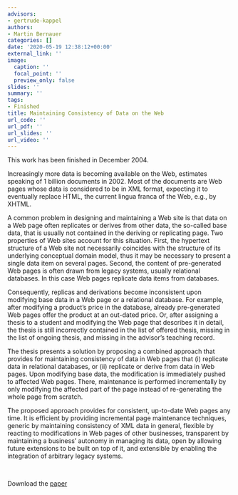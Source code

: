 ```yaml
---
advisors:
- gertrude-kappel
authors:
- Martin Bernauer
categories: []
date: '2020-05-19 12:38:12+00:00'
external_link: ''
image:
  caption: ''
  focal_point: ''
  preview_only: false
slides: ''
summary: ''
tags:
- Finished
title: Maintaining Consistency of Data on the Web
url_code: ''
url_pdf: ''
url_slides: ''
url_video: ''
---
```


This work has been finished in December 2004.

Increasingly more data is becoming available on the Web, estimates speaking of 1 billion documents in 2002. Most of the documents are Web pages whose data is considered to be in XML format, expecting it to eventually replace HTML, the current lingua franca of the Web, e.g., by XHTML.

A common problem in designing and maintaining a Web site is that data on a Web page often replicates or derives from other data, the so-called base data, that is usually not contained in the deriving or replicating page. Two properties of Web sites account for this situation. First, the hypertext structure of a Web site not necessarily coincides with the structure of its underlying conceptual domain model, thus it may be necessary to present a single data item on several pages. Second, the content of pre-generated Web pages is often drawn from legacy systems, usually relational databases. In this case Web pages replicate data items from databases.

Consequently, replicas and derivations become inconsistent upon modifying base data in a Web page or a relational database. For example, after modifying a product’s price in the database, already pre-generated Web pages offer the product at an out-dated price. Or, after assigning a thesis to a student and modifying the Web page that describes it in detail, the thesis is still incorrectly contained in the list of offered thesis, missing in the list of ongoing thesis, and missing in the advisor’s teaching record.

The thesis presents a solution by proposing a combined approach that provides for maintaining consistency of data in Web pages that (i) replicate data in relational databases, or (ii) replicate or derive from data in Web pages. Upon modifying base data, the modification is immediately pushed to affected Web pages. There, maintenance is performed incrementally by only modifying the affected part of the page instead of re-generating the whole page from scratch.

The proposed approach provides for consistent, up-to-date Web pages any time. It is efficient by providing incremental page maintenance techniques, generic by maintaining consistency of XML data in general, flexible by reacting to modifications in Web pages of other businesses, transparent by maintaining a business’ autonomy in managing its data, open by allowing future extensions to be built on top of it, and extensible by enabling the integration of arbitrary legacy systems.

&nbsp;

 Download the [paper](https://www.big.tuwien.ac.at/app/uploads/2016/10/Bernauer_M.pdf)